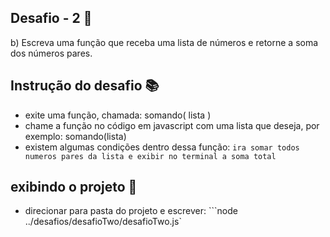## Desafio - 2 🏁

b) Escreva uma função que receba uma lista de números e retorne a soma dos números pares.

## Instrução do desafio 📚
- exite uma função, chamada: somando( lista )
- chame a função no código em javascript com uma lista que deseja, por exemplo: somando(lista)
- existem algumas condições dentro dessa função:
`` ira somar todos numeros pares da lista e exibir no terminal a soma total ``

## exibindo o projeto 🎥
- direcionar para pasta do projeto e escrever:
```node ../desafios/desafioTwo/desafioTwo.js`